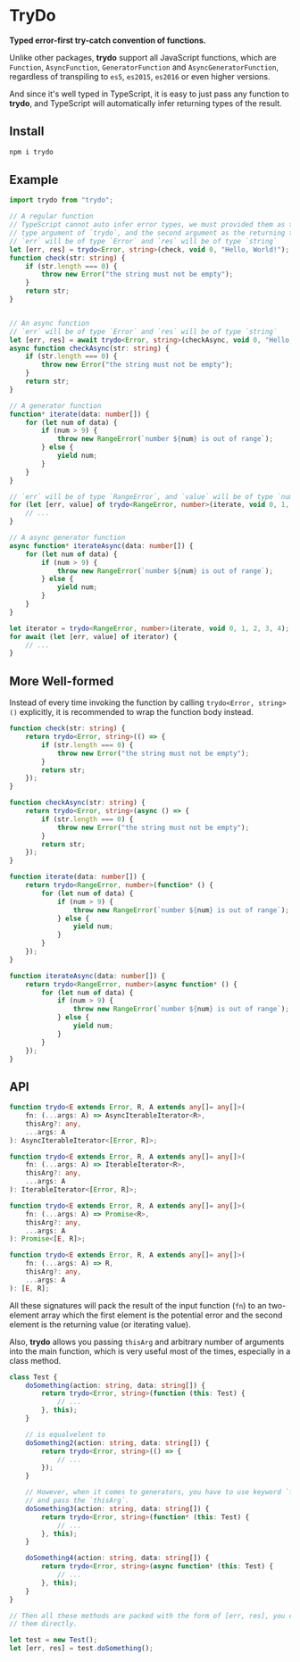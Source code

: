 # TryDo

**Typed error-first try-catch convention of functions.**

Unlike other packages, **trydo** support all JavaScript functions, which are
`Function`, `AsyncFunction`, `GeneratorFunction` and `AsyncGeneratorFunction`,
regardless of transpiling to `es5`, `es2015`, `es2016` or even higher versions.

And since it's well typed in TypeScript, it is easy to just pass any function
to **trydo**, and TypeScript will automatically infer returning types of the
result.

## Install

```sh
npm i trydo
```

## Example

```typescript
import trydo from "trydo";

// A regular function
// TypeScript cannot auto infer error types, we must provided them as the first
// type argument of `trydo`, and the second argument as the returning type.
// `err` will be of type `Error` and `res` will be of type `string`
let [err, res] = trydo<Error, string>(check, void 0, "Hello, World!");
function check(str: string) {
    if (str.length === 0) {
        throw new Error("the string must not be empty");
    }
    return str;
}


// An async function
// `err` will be of type `Error` and `res` will be of type `string`
let [err, res] = await trydo<Error, string>(checkAsync, void 0, "Hello, World!");
async function checkAsync(str: string) {
    if (str.length === 0) {
        throw new Error("the string must not be empty");
    }
    return str;
}

// A generator function
function* iterate(data: number[]) {
    for (let num of data) {
        if (num > 9) {
            throw new RangeError(`number ${num} is out of range`);
        } else {
            yield num;
        }
    }
}

// `err` will be of type `RangeError`, and `value` will be of type `number`.
for (let [err, value] of trydo<RangeError, number>(iterate, void 0, 1, 2, 3, 4)) {
    // ...
}

// A async generator function
async function* iterateAsync(data: number[]) {
    for (let num of data) {
        if (num > 9) {
            throw new RangeError(`number ${num} is out of range`);
        } else {
            yield num;
        }
    }
}

let iterator = trydo<RangeError, number>(iterate, void 0, 1, 2, 3, 4);
for await (let [err, value] of iterator) {
    // ...
}
```

## More Well-formed

Instead of every time invoking the function by calling `trydo<Error, string>()` explicitly, it
is recommended to wrap the function body instead.

```typescript
function check(str: string) {
    return trydo<Error, string>(() => {
        if (str.length === 0) {
            throw new Error("the string must not be empty");
        }
        return str;
    });
}

function checkAsync(str: string) {
    return trydo<Error, string>(async () => {
        if (str.length === 0) {
            throw new Error("the string must not be empty");
        }
        return str;
    });
}

function iterate(data: number[]) {
    return trydo<RangeError, number>(function* () {
        for (let num of data) {
            if (num > 9) {
                throw new RangeError(`number ${num} is out of range`);
            } else {
                yield num;
            }
        }
    });
}

function iterateAsync(data: number[]) {
    return trydo<RangeError, number>(async function* () {
        for (let num of data) {
            if (num > 9) {
                throw new RangeError(`number ${num} is out of range`);
            } else {
                yield num;
            }
        }
    });
}
```

## API

```typescript
function trydo<E extends Error, R, A extends any[]= any[]>(
    fn: (...args: A) => AsyncIterableIterator<R>,
    thisArg?: any,
    ...args: A
): AsyncIterableIterator<[Error, R]>;

function trydo<E extends Error, R, A extends any[]= any[]>(
    fn: (...args: A) => IterableIterator<R>,
    thisArg?: any,
    ...args: A
): IterableIterator<[Error, R]>;

function trydo<E extends Error, R, A extends any[]= any[]>(
    fn: (...args: A) => Promise<R>,
    thisArg?: any,
    ...args: A
): Promise<[E, R]>;

function trydo<E extends Error, R, A extends any[]= any[]>(
    fn: (...args: A) => R,
    thisArg?: any,
    ...args: A
): [E, R];
```

All these signatures will pack the result of the input function (`fn`) to an 
two-element array which the first element is the potential error and the second
element is the returning value (or iterating value).

Also, **trydo** allows you passing `thisArg` and arbitrary number of arguments
into the main function, which is very useful most of the times, especially in a
class method.

```typescript
class Test {
    doSomething(action: string, data: string[]) {
        return trydo<Error, string>(function (this: Test) {
            // ...
        }, this);
    }

    // is equalvelent to
    doSomething2(action: string, data: string[]) {
        return trydo<Error, string>(() => {
            // ...
        });
    }

    // However, when it comes to generators, you have to use keyword `function`
    // and pass the `thisArg`.
    doSomething3(action: string, data: string[]) {
        return trydo<Error, string>(function* (this: Test) {
            // ...
        }, this);
    }

    doSomething4(action: string, data: string[]) {
        return trydo<Error, string>(async function* (this: Test) {
            // ...
        }, this);
    }
}

// Then all these methods are packed with the form of [err, res], you can call
// them directly.

let test = new Test();
let [err, res] = test.doSomething();
```